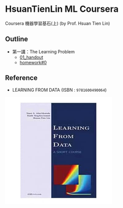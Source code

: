 # HsuanTienLin ML Coursera
Coursera 機器學習基石(上) (by Prof. Hsuan Tien Lin)

## Outline
* 第一講：The Learning Problem
   * [01_handout](handout/01_handout.pdf) 
   * [homework#0](homework/homework0.pdf)

## Reference
* LEARNING FROM DATA (ISBN : `9781600490064`)

![reference](reference.png)
